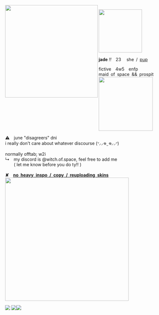 <img src="https://files.catbox.moe/s0ngvr.webp" align="left" style="width: 300px;">
<p align="left"><img src="https://files.catbox.moe/60odjb.gif" style="width: 140px;"></p>
<b>jade</b> <i>!!</i> 23  she / <a href="https://pronouns.cc/@lofaf/jade">pup</a> </h3>
<p>fictive 4w5 enfp
</br>maid of space && prospit
</br><img src="https://64.media.tumblr.com/047dd9502540f819a4d687288016150c/bda8b752119b2997-ab/s1280x1920/2294b2fc5830dd55ce2562d3619a41c873d5f6b1.jpg" style="width: 175px;">
<p>⚠️ june "disagreers" dni</b>
</br>i really don't care about whatever discourse (ᐡ⸝⸝𖦹  ̫ 𖦹⸝⸝ᐡ)
</br></br>normally offtab; w2i
</br>↳ my discord is @witch.of.space, feel free to add me
</br>  ( let me know before you do ty!! )
</br></br><b>✘ <ins>no heavy inspo / copy / reuploading skins</b></ins>
</br><img src="https://64.media.tumblr.com/047dd9502540f819a4d687288016150c/bda8b752119b2997-ab/s1280x1920/2294b2fc5830dd55ce2562d3619a41c873d5f6b1.jpg" style="width: 400px;"></p>
<p align="left"><img src="https://files.catbox.moe/ru8qxl.png"> <img src="https://files.catbox.moe/o79ph6.png"><img src="https://files.catbox.moe/l7dxq2.png"></p>
